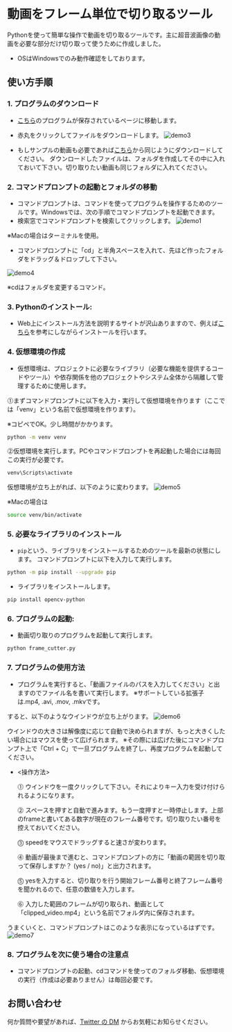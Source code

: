 # 動画をフレーム単位で切り取るツール
Pythonを使って簡単な操作で動画を切り取るツールです。主に超音波画像の動画を必要な部分だけ切り取って使うために作成しました。 

- OSはWindowsでのみ動作確認をしております。

## 使い方手順
### 1. プログラムのダウンロード
- [こちら](https://github.com/PT-Araisan/frame_cutter_app/blob/main/frame_cutter.py)のプログラムが保存されているページに移動します。
- 赤丸をクリックしてファイルをダウンロードします。
![demo3](https://github.com/PT-Araisan/frame_cutter_app/blob/main/assets/3.png)

- もしサンプルの動画も必要であれば[こちら](https://github.com/PT-Araisan/frame_cutter_app/blob/main/sample.mp4)から同じようにダウンロードしてください。
ダウンロードしたファイルは、フォルダを作成してその中に入れておいて下さい。切り取りたい動画も同じフォルダに入れてください。


### 2. コマンドプロンプトの起動とフォルダの移動
- コマンドプロンプトは、コマンドを使ってプログラムを操作するためのツールです。Windowsでは、次の手順でコマンドプロンプトを起動できます。
- 検索窓でコマンドプロンプトを検索してクリックします。
![demo1](https://github.com/PT-Araisan/frame_cutter_app/blob/main/assets/1.png)

※Macの場合はターミナルを使用。

- コマンドプロンプトに「cd」と半角スペースを入れて、先ほど作ったフォルダをドラッグ＆ドロップして下さい。

![demo4](https://github.com/PT-Araisan/frame_cutter_app/blob/main/assets/4.png)

※cdはフォルダを変更するコマンド。


### 3. Pythonのインストール:
-  Web上にインストール方法を説明するサイトが沢山ありますので、例えば[こちら](https://udemy.benesse.co.jp/development/python-work/python-install.html)を参考にしながらインストールを行います。


### 4. 仮想環境の作成
- 仮想環境は、プロジェクトに必要なライブラリ（必要な機能を提供するコードやツール）や依存関係を他のプロジェクトやシステム全体から隔離して管理するために使用します。
   
⓵まずコマンドプロンプトに以下を入力・実行して仮想環境を作ります（ここでは「venv」という名前で仮想環境を作ります）。

※コピペでOK。少し時間がかかります。

```bash
python -m venv venv
```

⓶仮想環境を実行します。PCやコマンドプロンプトを再起動した場合には毎回この実行が必要です。

```bash
venv\Scripts\activate
```
仮想環境が立ち上がれば、以下のように変わります。
![demo5](https://github.com/PT-Araisan/frame_cutter_app/blob/main/assets/5.png)

※Macの場合は
```bash
source venv/bin/activate
```


### 5. 必要なライブラリのインストール

- `pip`という、ライブラリをインストールするためのツールを最新の状態にします。
コマンドプロンプトに以下を入力して実行します。
```bash
python -m pip install --upgrade pip
```

- ライブラリをインストールします。
```bash
pip install opencv-python 
```


### 6. プログラムの起動:
- 動画切り取りのプログラムを起動して実行します。

```bash
python frame_cutter.py
```


### 7. プログラムの使用方法
- プログラムを実行すると、「動画ファイルのパスを入力してください」と出ますのでファイル名を書いて実行します。
※サポートしている拡張子は.mp4, .avi, .mov, .mkvです。

すると、以下のようなウインドウが立ち上がります。
![demo6](https://github.com/PT-Araisan/frame_cutter_app/blob/main/assets/6.png)

ウインドウの大きさは解像度に応じて自動で決められますが、もっと大きくしたい場合にはマウスを使って広げられます。
※その際には広げた後にコマンドプロンプト上で「Ctrl + C」で一旦プログラムを終了し、再度プログラムを起動してください。

- <操作方法>

  ⓵ ウインドウを一度クリックして下さい。それによりキー入力を受け付けられるようになります。  

  ⓶ スペースを押すと自動で進みます。もう一度押すと一時停止します。上部のframeと書いてある数字が現在のフレーム番号です。切り取りたい番号を控えておいてください。  

  ⓷ speedをマウスでドラッグすると速さが変わります。  

  ⓸ 動画が最後まで進むと、コマンドプロンプトの方に「動画の範囲を切り取って保存しますか？ (yes / no)」と出力されます。  

  ⓹ yesを入力すると、切り取りを行う開始フレーム番号と終了フレーム番号を聞かれるので、任意の数値を入力します。  

  ⓺ 入力した範囲のフレームが切り取られ、動画として「clipped_video.mp4」という名前でフォルダ内に保存されます。  

うまくいくと、コマンドプロンプトはこのような表示になっているはずです。
![demo7](https://github.com/PT-Araisan/frame_cutter_app/blob/main/assets/7.png)


### 8. プログラムを次に使う場合の注意点
- コマンドプロンプトの起動、cdコマンドを使ってのフォルダ移動、仮想環境の実行（作成は必要ありません）は毎回必要です。

## お問い合わせ

何か質問や要望があれば、[Twitter の DM](https://x.com/Pt96442837Pt) からお気軽にお知らせください。

